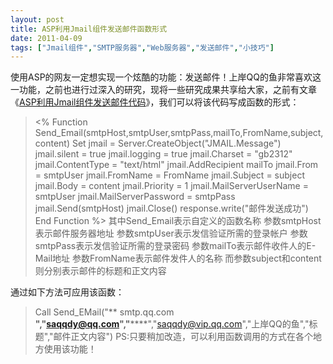 ```yaml
---
layout: post
title: ASP利用Jmail组件发送邮件函数形式		
date: 2011-04-09
tags: ["Jmail组件","SMTP服务器","Web服务器","发送邮件","小技巧"]
---
```


使用ASP的网友一定想实现一个炫酷的功能：发送邮件！上岸QQ的鱼非常喜欢这一功能，之前也进行过深入的研究，现将一些研究成果共享给大家，之前有文章《<a title="ASP利用Jmail组件发送邮件代码" href="http://www.saqqdy.com/computer-skills/asp-code-for-sending-mail-using-jmail-components">ASP利用Jmail组件发送邮件代码</a>》，我们可以将该代码写成函数的形式：
> <%
Function Send_Email(smtpHost,smtpUser,smtpPass,mailTo,FromName,subject,content)
Set jmail = Server.CreateObject("JMAIL.Message")
jmail.silent = true
jmail.logging = true
jmail.Charset = "gb2312"
jmail.ContentType = "text/html"
jmail.AddRecipient mailTo
jmail.From = smtpUser
jmail.FromName = FromName
jmail.Subject = subject
jmail.Body = content
jmail.Priority = 1
jmail.MailServerUserName = smtpUser
jmail.MailServerPassword = smtpPass
jmail.Send(smtpHost)
jmail.Close()
response.write("邮件发送成功")
End
Function
%>
其中Send_Email表示自定义的函数名称
参数smtpHost表示邮件服务器地址
参数smtpUser表示发信验证所需的登录帐户
参数smtpPass表示发信验证所需的登录密码
参数mailTo表示邮件收件人的E-Mail地址
参数FromName表示邮件发件人的名称
而参数subject和content则分别表示邮件的标题和正文内容

通过如下方法可应用该函数：
> Call Send_EMail("** smtp.qq.com **","saqqdy@qq.com","******","saqqdy@vip.qq.com","上岸QQ的鱼","标题","邮件正文内容")
PS:只要稍加改造，可以利用函数调用的方式在各个地方使用该功能！		